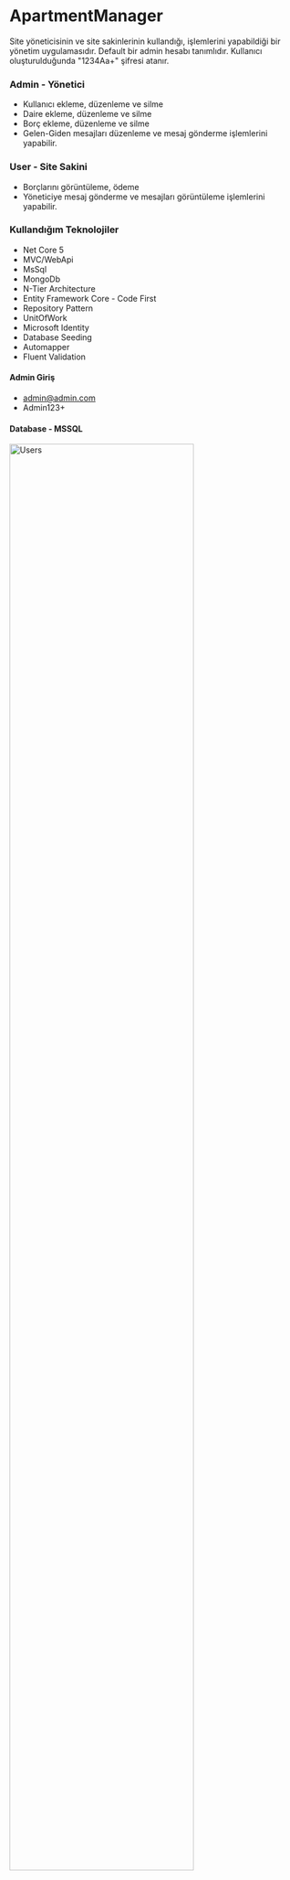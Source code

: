# ApartmentManager
Site yöneticisinin ve site sakinlerinin kullandığı, işlemlerini yapabildiği bir yönetim uygulamasıdır. Default bir admin hesabı tanımlıdır. Kullanıcı oluşturulduğunda "1234Aa+" şifresi atanır.
### Admin - Yönetici
* Kullanıcı  ekleme, düzenleme ve silme
* Daire ekleme, düzenleme ve silme
* Borç ekleme, düzenleme ve silme
* Gelen-Giden mesajları düzenleme ve mesaj gönderme
işlemlerini yapabilir.

### User - Site Sakini
* Borçlarını görüntüleme, ödeme
* Yöneticiye mesaj gönderme ve mesajları görüntüleme
işlemlerini yapabilir.

### Kullandığım Teknolojiler
* Net Core 5
* MVC/WebApi
* MsSql
* MongoDb
* N-Tier Architecture
* Entity Framework Core - Code First
* Repository Pattern
* UnitOfWork
* Microsoft Identity
* Database Seeding
* Automapper
* Fluent Validation

#### Admin Giriş
* admin@admin.com
* Admin123+

#### Database - MSSQL

<img src="https://i.hizliresim.com/3z447uq.JPG" alt="Users" width="80%"/>

### Uygulama Ekran Görüntüleri

<img src="https://i.hizliresim.com/g7ind33.JPG" alt="Users" width="80%"/>
<img src="https://i.hizliresim.com/cfiqxhd.JPG" alt="Apartments" width="80%"/>
<img src="https://i.hizliresim.com/8ro5h96.JPG" alt="Payment" width="80%"/>
<img align="left" src="https://i.hizliresim.com/qn6h9gt.JPG" alt="ApartmentEdit" width="450"/>
<img align="left" src="https://i.hizliresim.com/8b77sqz.JPG" alt="Validation" width="450"/>
<img src="https://i.hizliresim.com/73uq94q.JPG" alt="AdminSendbox" width="80%"/>
<img src="https://i.hizliresim.com/8ro5h96.JPG" alt="PaymentIndex" width="80%"/>
<img src="https://i.hizliresim.com/rk1wral.JPG" alt="Payment" width="50%"/>
<img src="https://i.hizliresim.com/luc267k.JPG" alt="UserPayment" width="80%"/>
<img src="https://i.hizliresim.com/1aww035.JPG" alt="UserMessage" width="80%"/>
